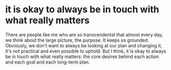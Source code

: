 # it is okay to always be in touch with what really matters

There are people like me who are so transcendental that almost every day, we think about the large picture, the purpose. It keeps us grounded. Obviously, we don't want to always be looking at our plan and changing it, it's not practical and even possible to uphold. But I think, it is okay to always be in touch with what really matters: the core desires behind each action and each goal and each long-term plan.

